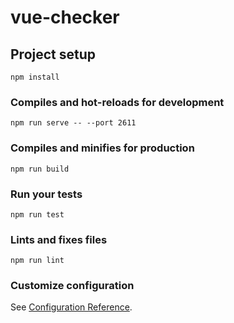 # vue-checker

## Project setup
```
npm install
```

### Compiles and hot-reloads for development
```
npm run serve -- --port 2611
```

### Compiles and minifies for production
```
npm run build
```

### Run your tests
```
npm run test
```

### Lints and fixes files
```
npm run lint
```

### Customize configuration
See [Configuration Reference](https://cli.vuejs.org/config/).
